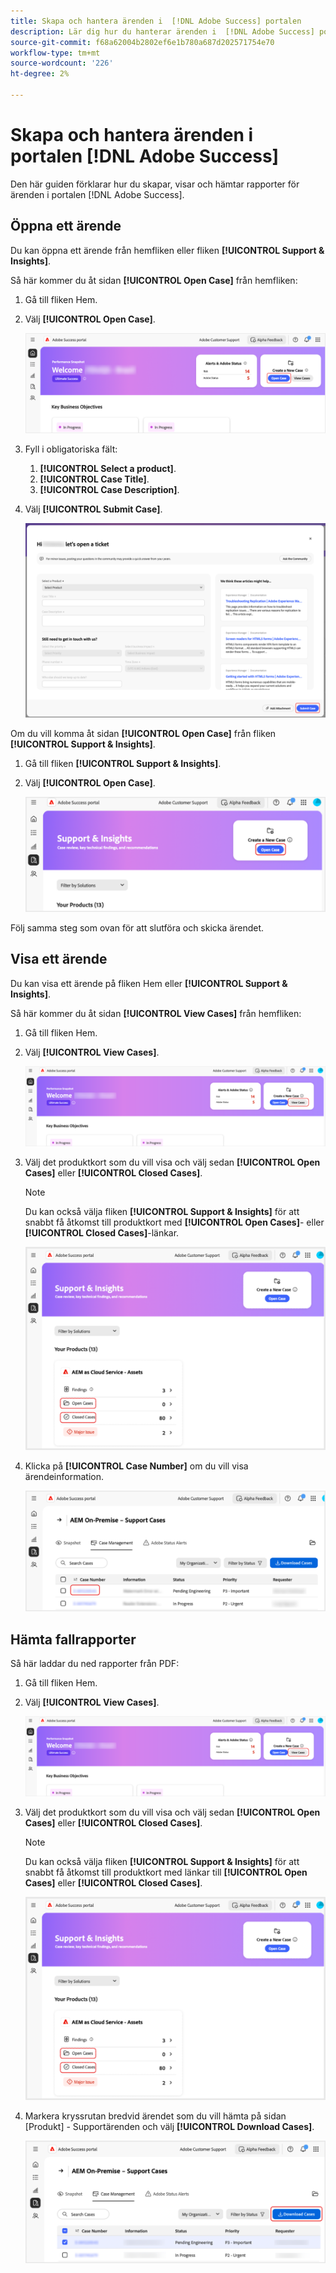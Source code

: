 ```yaml
---
title: Skapa och hantera ärenden i  [!DNL Adobe Success] portalen
description: Lär dig hur du hanterar ärenden i  [!DNL Adobe Success] portalen.
source-git-commit: f68a62004b2802ef6e1b780a687d202571754e70
workflow-type: tm+mt
source-wordcount: '226'
ht-degree: 2%

---
```


# Skapa och hantera ärenden i portalen [!DNL Adobe Success]

Den här guiden förklarar hur du skapar, visar och hämtar rapporter för ärenden i portalen [!DNL Adobe Success].

## Öppna ett ärende

Du kan öppna ett ärende från hemfliken eller fliken **[!UICONTROL Support & Insights]**.

Så här kommer du åt sidan **[!UICONTROL Open Case]** från hemfliken:

1. Gå till fliken Hem.
1. Välj **[!UICONTROL Open Case]**.


   ![adobe-success-portal-home-page-open-case](../../assets/adobe-success-portal-home-page-open-case.png)



1. Fyll i obligatoriska fält:
   1. **[!UICONTROL Select a product]**.
   1. **[!UICONTROL Case Title]**.
   1. **[!UICONTROL Case Description]**.
1. Välj **[!UICONTROL Submit Case]**.



   ![adobe-success-portal-submit-case](../../assets/adobe-success-portal-submit-case.png)




Om du vill komma åt sidan **[!UICONTROL Open Case]** från fliken **[!UICONTROL Support & Insights]**.

1. Gå till fliken **[!UICONTROL Support & Insights]**.
1. Välj **[!UICONTROL Open Case]**.



   ![adobe-success-portal-support-insights-open-case](../../assets/adobe-success-portal-support-insights-open-case.png)



Följ samma steg som ovan för att slutföra och skicka ärendet.

## Visa ett ärende

Du kan visa ett ärende på fliken Hem eller **[!UICONTROL Support & Insights]**.

Så här kommer du åt sidan **[!UICONTROL View Cases]** från hemfliken:

1. Gå till fliken Hem.
1. Välj **[!UICONTROL View Cases]**.



   ![adobe-success-portal-view-cases](../../assets/adobe-success-portal-view-cases.png)



1. Välj det produktkort som du vill visa och välj sedan **[!UICONTROL Open Cases]** eller **[!UICONTROL Closed Cases]**.

   >[!NOTE]
   >
   >Du kan också välja fliken **[!UICONTROL Support & Insights]** för att snabbt få åtkomst till produktkort med **[!UICONTROL Open Cases]**- eller **[!UICONTROL Closed Cases]**-länkar.



   ![adobe-success-portal-open-case-closed-case](../../assets/adobe-success-portal-open-case-closed-case.png)



1. Klicka på **[!UICONTROL Case Number]** om du vill visa ärendeinformation.



   ![adobe-success-portal-case-number](../../assets/adobe-success-portal-case-number.png)



## Hämta fallrapporter

Så här laddar du ned rapporter från PDF:

1. Gå till fliken Hem.
1. Välj **[!UICONTROL View Cases]**.


   ![adobe-success-portal-view-cases](../../assets/adobe-success-portal-view-cases.png)


1. Välj det produktkort som du vill visa och välj sedan **[!UICONTROL Open Cases]** eller **[!UICONTROL Closed Cases]**.

   >[!NOTE]
   >
   >Du kan också välja fliken **[!UICONTROL Support & Insights]** för att snabbt få åtkomst till produktkort med länkar till **[!UICONTROL Open Cases]** eller **[!UICONTROL Closed Cases]**.

   ![adobe-success-portal-open-case-closed-case](../../assets/adobe-success-portal-open-case-closed-case.png)

1. Markera kryssrutan bredvid ärendet som du vill hämta på sidan [Produkt] - Supportärenden och välj **[!UICONTROL Download Cases]**.

   ![adobe-success-portal-download-cases](../../assets/adobe-success-portal-download-cases.png)
